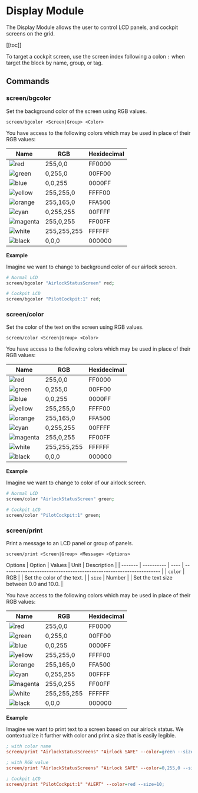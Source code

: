 # Display Module

The Display Module allows the user to control LCD panels, and cockpit screens on the grid.

[[toc]]

To target a cockpit screen, use the screen index following a colon `:` when target the block by name, group, or tag. 

## Commands

### screen/bgcolor

Set the background color of the screen using RGB values.

```
screen/bgcolor <Screen|Group> <Color>
```

You have access to the following colors which may be used in place of their RGB values:

|Name                                                   | RGB         | Hexidecimal   |
|---                                                    |---          | ---           |
|![red](https://img.shields.io/badge/red-FF0000)        |255,0,0      | FF0000        |
|![green](https://img.shields.io/badge/green-00FF00)    |0,255,0      | 00FF00        |
|![blue](https://img.shields.io/badge/blue-0000FF)      |0,0,255      | 0000FF        |
|![yellow](https://img.shields.io/badge/yellow-FFFF00)  |255,255,0    | FFFF00        |
|![orange](https://img.shields.io/badge/orange-FFA500)  |255,165,0    | FFA500        |
|![cyan](https://img.shields.io/badge/cyan-00FFFF)      |0,255,255    | 00FFFF        |
|![magenta](https://img.shields.io/badge/magenta-FF00FF)|255,0,255    | FF00FF        |
|![white](https://img.shields.io/badge/white-FFFFFF)    |255,255,255  | FFFFFF        |
|![black](https://img.shields.io/badge/black-000000)    |0,0,0        | 000000        |

**Example**

Imagine we want to change to background color of our airlock screen.

```bash title="Terminal"
# Normal LCD
screen/bgcolor "AirlockStatusScreen" red;

# Cockpit LCD
screen/bgcolor "PilotCockpit:1" red;
```

### screen/color

Set the color of the text on the screen using RGB values.

```
screen/color <Screen|Group> <Color>
```

You have access to the following colors which may be used in place of their RGB values:

|Name                                                   | RGB         | Hexidecimal   |
|---                                                    |---          | ---           |
|![red](https://img.shields.io/badge/red-FF0000)        |255,0,0      | FF0000        |
|![green](https://img.shields.io/badge/green-00FF00)    |0,255,0      | 00FF00        |
|![blue](https://img.shields.io/badge/blue-0000FF)      |0,0,255      | 0000FF        |
|![yellow](https://img.shields.io/badge/yellow-FFFF00)  |255,255,0    | FFFF00        |
|![orange](https://img.shields.io/badge/orange-FFA500)  |255,165,0    | FFA500        |
|![cyan](https://img.shields.io/badge/cyan-00FFFF)      |0,255,255    | 00FFFF        |
|![magenta](https://img.shields.io/badge/magenta-FF00FF)|255,0,255    | FF00FF        |
|![white](https://img.shields.io/badge/white-FFFFFF)    |255,255,255  | FFFFFF        |
|![black](https://img.shields.io/badge/black-000000)    |0,0,0        | 000000        |

**Example**

Imagine we want to change to color of our airlock screen.

```bash title="Terminal"
# Normal LCD
screen/color "AirlockStatusScreen" green;

# Cockpit LCD
screen/color "PilotCockpit:1" green;
```

### screen/print

Print a message to an LCD panel or group of panels.

```
screen/print <Screen|Group> <Message> <Options>
```

Options
| Option  | Values      | Unit  | Description                                                           |
| ------- | ----------  | ----  | -------------------------------------------------------------------   |
| `color` | RGB         |       | Set the color of the text.                                            |
| `size`  | Number    |       | Set the text size between 0.0 and 10.0.                                 |

You have access to the following colors which may be used in place of their RGB values:

|Name                                                   | RGB         | Hexidecimal   |
|---                                                    |---          | ---           |
|![red](https://img.shields.io/badge/red-FF0000)        |255,0,0      | FF0000        |
|![green](https://img.shields.io/badge/green-00FF00)    |0,255,0      | 00FF00        |
|![blue](https://img.shields.io/badge/blue-0000FF)      |0,0,255      | 0000FF        |
|![yellow](https://img.shields.io/badge/yellow-FFFF00)  |255,255,0    | FFFF00        |
|![orange](https://img.shields.io/badge/orange-FFA500)  |255,165,0    | FFA500        |
|![cyan](https://img.shields.io/badge/cyan-00FFFF)      |0,255,255    | 00FFFF        |
|![magenta](https://img.shields.io/badge/magenta-FF00FF)|255,0,255    | FF00FF        |
|![white](https://img.shields.io/badge/white-FFFFFF)    |255,255,255  | FFFFFF        |
|![black](https://img.shields.io/badge/black-000000)    |0,0,0        | 000000        |

**Example**

Imagine we want to print text to a screen based on our airlock status.  We contextualize it further with color and print a size that is easily legible.

```ini title="Terminal"
; with color name
screen/print "AirlockStatusScreens" "Airlock SAFE" --color=green --size=4.4;

; with RGB value
screen/print "AirlockStatusScreens" "Airlock SAFE" --color=0,255,0 --size=4.4;

; Cockpit LCD
screen/print "PilotCockpit:1" "ALERT" --color=red --size=10;
```